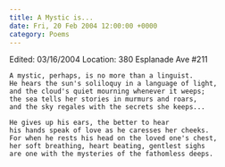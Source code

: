 ```yaml
---
title: A Mystic is...
date: Fri, 20 Feb 2004 12:00:00 +0000
category: Poems
---
```


Edited: 03/16/2004
Location: 380 Esplanade Ave #211

    A mystic, perhaps, is no more than a linguist.  
    He hears the sun's soliloquy in a language of light,  
    and the cloud's quiet mourning whenever it weeps;  
    the sea tells her stories in murmurs and roars,  
    and the sky regales with the secrets she keeps...

    He gives up his ears, the better to hear  
    his hands speak of love as he caresses her cheeks.  
    For when he rests his head on the loved one's chest,  
    her soft breathing, heart beating, gentlest sighs  
    are one with the mysteries of the fathomless deeps.


